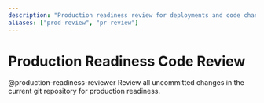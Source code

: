 ```yaml
---
description: "Production readiness review for deployments and code changes"
aliases: ["prod-review", "pr-review"]
---
```


# Production Readiness Code Review

@production-readiness-reviewer Review all uncommitted changes in the current git repository for production readiness.